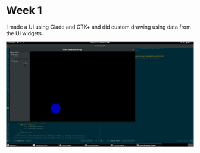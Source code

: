 # Week 1

I made a UI using Glade and GTK+ and did custom drawing using data from the UI widgets.

![week-1](week-1.png)
